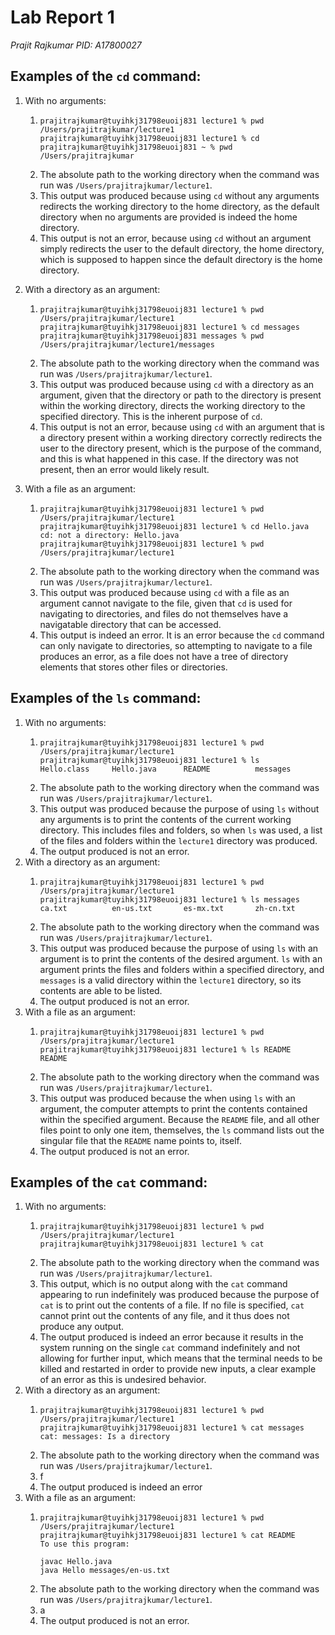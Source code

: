 # Lab Report 1
*Prajit Rajkumar*
*PID: A17800027*

## Examples of the `cd` command:
1. With no arguments:
    1.  ```
        prajitrajkumar@tuyihkj31798euoij831 lecture1 % pwd
        /Users/prajitrajkumar/lecture1
        prajitrajkumar@tuyihkj31798euoij831 lecture1 % cd
        prajitrajkumar@tuyihkj31798euoij831 ~ % pwd
        /Users/prajitrajkumar
        ```
    2. The absolute path to the working directory when the command was run was `/Users/prajitrajkumar/lecture1`.
    3. This output was produced because using `cd` without any arguments redirects the working directory to the home directory, as 
       the default directory when no arguments are provided is indeed the home directory.
    4. This output is not an error, because using `cd` without an argument simply redirects the user to the default 
       directory, the home directory, which is supposed to happen since the default directory is the home directory.

2. With a directory as an argument:
    1. ```
       prajitrajkumar@tuyihkj31798euoij831 lecture1 % pwd
       /Users/prajitrajkumar/lecture1
       prajitrajkumar@tuyihkj31798euoij831 lecture1 % cd messages
       prajitrajkumar@tuyihkj31798euoij831 messages % pwd
       /Users/prajitrajkumar/lecture1/messages
       ```
   2. The absolute path to the working directory when the command was run was `/Users/prajitrajkumar/lecture1`.
   3. This output was produced because using `cd` with a directory as an argument, given that the directory or path to the directory is present within the working directory, directs the working directory to the specified directory. This is the inherent purpose of `cd`.
   4. This output is not an error, because using `cd` with an argument that is a directory present within a working directory correctly redirects the user to the directory present, which is the purpose of the command, and this is what happened in this case. If the directory was not present, then an error would likely result.

3. With a file as an argument:
   1. ```
      prajitrajkumar@tuyihkj31798euoij831 lecture1 % pwd     
      /Users/prajitrajkumar/lecture1
      prajitrajkumar@tuyihkj31798euoij831 lecture1 % cd Hello.java
      cd: not a directory: Hello.java
      prajitrajkumar@tuyihkj31798euoij831 lecture1 % pwd
      /Users/prajitrajkumar/lecture1
      ```
   2. The absolute path to the working directory when the command was run was `/Users/prajitrajkumar/lecture1`.
   3. This output was produced because using `cd` with a file as an argument cannot navigate to the file, given that `cd` is used for navigating to directories, and files do not themselves have a navigatable directory that can be accessed.
   4. This output is indeed an error. It is an error because the `cd` command can only navigate to directories, so attempting to navigate to a file produces an error, as a file does not have a tree of directory elements that stores other files or directories.

## Examples of the `ls` command:
1. With no arguments:
   1. ```
      prajitrajkumar@tuyihkj31798euoij831 lecture1 % pwd
      /Users/prajitrajkumar/lecture1
      prajitrajkumar@tuyihkj31798euoij831 lecture1 % ls
      Hello.class     Hello.java      README          messages
      ```
   2. The absolute path to the working directory when the command was run was `/Users/prajitrajkumar/lecture1`.
   3. This output was produced because the purpose of using `ls` without any arguments is to print the contents of the current working directory. This includes files and folders, so when `ls` was used, a list of the files and folders within the `lecture1` directory was produced.
   4. The output produced is not an error.
2. With a directory as an argument:
   1. ```
      prajitrajkumar@tuyihkj31798euoij831 lecture1 % pwd
      /Users/prajitrajkumar/lecture1
      prajitrajkumar@tuyihkj31798euoij831 lecture1 % ls messages
      ca.txt          en-us.txt       es-mx.txt       zh-cn.txt
      ```
   2. The absolute path to the working directory when the command was run was `/Users/prajitrajkumar/lecture1`.
   3. This output was produced because the purpose of using `ls` with an argument is to print the contents of the desired argument. `ls` with an argument prints the files and folders within a specified directory, and `messages` is a valid directory within the `lecture1` directory, so its contents are able to be listed.
   4. The output produced is not an error.
3. With a file as an argument:
   1. ```
      prajitrajkumar@tuyihkj31798euoij831 lecture1 % pwd
      /Users/prajitrajkumar/lecture1
      prajitrajkumar@tuyihkj31798euoij831 lecture1 % ls README
      README
      ```
   2. The absolute path to the working directory when the command was run was `/Users/prajitrajkumar/lecture1`.
   3. This output was produced because the when using `ls` with an argument, the computer attempts to print the contents contained within the specified argument. Because the `README` file, and all other files point to only one item, themselves, the `ls` command lists out the singular file that the `README` name points to, itself.
   4. The output produced is not an error.
## Examples of the `cat` command:
1. With no arguments:
   1. ```
      prajitrajkumar@tuyihkj31798euoij831 lecture1 % pwd
      /Users/prajitrajkumar/lecture1
      prajitrajkumar@tuyihkj31798euoij831 lecture1 % cat
      
      ```
   2. The absolute path to the working directory when the command was run was `/Users/prajitrajkumar/lecture1`.
   3. This output, which is no output along with the `cat` command appearing to run indefinitely was produced because the purpose of `cat` is to print out the contents of a file. If no file is specified, `cat` cannot print out the contents of any file, and it thus does not produce any output.
   4. The output produced is indeed an error because it results in the system running on the single `cat` command indefinitely and not allowing for further input, which means that the terminal needs to be killed and restarted in order to provide new inputs, a clear example of an error as this is undesired behavior.
2. With a directory as an argument:
   1. ```
      prajitrajkumar@tuyihkj31798euoij831 lecture1 % pwd
      /Users/prajitrajkumar/lecture1
      prajitrajkumar@tuyihkj31798euoij831 lecture1 % cat messages
      cat: messages: Is a directory
      ```
   2. The absolute path to the working directory when the command was run was `/Users/prajitrajkumar/lecture1`.
   3. f
   4. The output produced is indeed an error 
3. With a file as an argument:
   1. ```
      prajitrajkumar@tuyihkj31798euoij831 lecture1 % pwd        
      /Users/prajitrajkumar/lecture1
      prajitrajkumar@tuyihkj31798euoij831 lecture1 % cat README
      To use this program:
      
      javac Hello.java
      java Hello messages/en-us.txt
      ```
   2. The absolute path to the working directory when the command was run was `/Users/prajitrajkumar/lecture1`.
   3. a
   4. The output produced is not an error.
